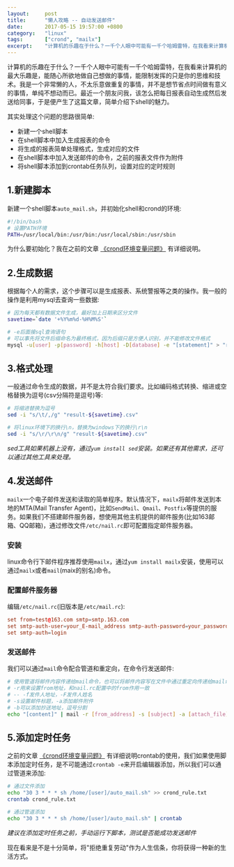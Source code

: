 ```yaml
---
layout:     post
title:      "懒人攻略 -- 自动发送邮件"
date:       2017-05-15 19:57:00 +0800
category:   "linux"
tags:       ["crond", "mailx"]
excerpt:    "计算机的乐趣在于什么？一千个人眼中可能有一千个哈姆雷特，在我看来计算机的最大乐趣是，能随心所欲地做自己想做的事情，能限制发挥的只是你的思维和技术。我是一个非常懒的人，不太乐意做重复的事情，并不是想节省点时间做有意义的事情，单纯不想动而已。最近一个朋友问我，该怎么把每日报表自动生成然后发送给同事，于是便产生了这篇文章，简单介绍下shell的魅力。"
---
```


计算机的乐趣在于什么？一千个人眼中可能有一千个哈姆雷特，在我看来计算机的最大乐趣是，能随心所欲地做自己想做的事情，能限制发挥的只是你的思维和技术。我是一个非常懒的人，不太乐意做重复的事情，并不是想节省点时间做有意义的事情，单纯不想动而已。最近一个朋友问我，该怎么把每日报表自动生成然后发送给同事，于是便产生了这篇文章，简单介绍下shell的魅力。

其实处理这个问题的思路很简单:

- 新建一个shell脚本
- 在shell脚本中加入生成报表的命令
- 将生成的报表简单处理格式，生成对应的文件
- 在shell脚本中加入发送邮件的命令，之前的报表文件作为附件
- 将shell脚本添加到crontab任务队列，设置对应的定时规则

## 1.新建脚本

新建一个shell脚本`auto_mail.sh`，并初始化shell和crond的环境:

```bash
#!/bin/bash
# 设置PATH环境
PATH=/usr/local/bin:/usr/bin:/usr/local/sbin:/usr/sbin
```

为什么要初始化？我在之前的文章 [《crond环境变量问题》](/2016/12/16/crond-env-problems/) 有详细说明。

## 2.生成数据

根据每个人的需求，这个步骤可以是生成报表、系统警报等之类的操作。我一般的操作是利用mysql去查询一些数据:

```bash
# 因为每天都有数据文件生成，最好加上日期来区分文件
savetime=`date '+%Y%m%d-%H%M%S'`

# -e后面接sql查询语句
# 可以事先将文件后缀命名为最终格式，因为后缀只是方便人识别，并不能修改文件格式
mysql -u[user] -p[password] -h[host] -D[database] -e "[statement]" > "result-${savetime}.csv"
```

## 3.格式处理

一般通过命令生成的数据，并不是太符合我们要求。比如编码格式转换、缩进或空格替换为逗号(csv分隔符是逗号)等:

```bash
# 将缩进替换为逗号
sed -i "s/\t/,/g" "result-${savetime}.csv"

# 将linux环境下的换行\n，替换为windows下的换行\r\n
sed -i "s/\r/\r\n/g" "result-${savetime}.csv"
```

_sed工具如果机器上没有，通过`yum install sed`安装。如果还有其他需求，还可以通过其他工具来处理。_

## 4.发送邮件

`mailx`一个电子邮件发送和读取的简单程序。默认情况下，`mailx`将邮件发送到本地的MTA(Mail Transfer Agent)，比如`SendMail`、`Qmail`、`Postfix`等提供的服务。如果我们不搭建邮件服务器，想使用其他主机提供的邮件服务(比如163邮箱、QQ邮箱)，通过修改文件`/etc/nail.rc`即可配置指定邮件服务器。

### 安装

linux命令行下邮件程序推荐使用`mailx`，通过`yum install mailx`安装，使用可以通过`mailx`或者`mail`(maix的别名)命令。

### 配置邮件服务器

编辑`/etc/nail.rc`(旧版本是`/etc/mail.rc`):

```conf
set from=test@163.com smtp=smtp.163.com
set smtp-auth-user=your_E-mail_address smtp-auth-password=your_password
set smtp-auth=login
```

### 发送邮件

我们可以通过`mail`命令配合管道和重定向，在命令行发送邮件:

```bash
# 使用管道将邮件内容传递给mail命令，也可以将邮件内容写在文件中通过重定向传递给mail命令
# -r用来设置from地址，和nail.rc配置中的from作用一致
# -- -f发件人地址，-F发件人姓名
# -s设置邮件标题，-a添加邮件附件
# -b可以添加抄送地址，逗号分割
echo "[content]" | mail -r [from_address] -s [subject] -a [attach_file] [to_address]
```

## 5.添加定时任务

之前的文章 [《crond环境变量问题》](/2016/12/16/crond-env-problems/) 有详细说明crontab的使用，我们如果使用脚本添加定时任务，是不可能通过`crontab -e`来开启编辑器添加，所以我们可以通过管道来添加:

```bash
# 通过文件添加
echo "30 3 * * * sh /home/[user]/auto_mail.sh" >> crond_rule.txt
crontab crond_rule.txt

# 通过管道添加
echo "30 3 * * * sh /home/[user]/auto_mail.sh" | crontab
```

_建议在添加定时任务之前，手动运行下脚本，测试是否能成功发送邮件_

现在看来是不是十分简单，将"拒绝重复劳动"作为人生信条，你将获得一种新的生活方式。
